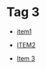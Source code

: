 # Tag 3


 - [item1](../item1/index.md)
    
 - [ITEM2](../ITEM2/index.md)
    
 - [Item 3](../Item%203/index.md)
    

